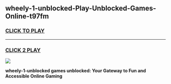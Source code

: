 
## wheely-1-unblocked-Play-Unblocked-Games-Online-t97fm
<h3>
<a href="https://premium76.site?title=wheely-1-unblocked&ref=25A">CLICK TO PLAY</a></h3>
<hr>

<h3>
<a href="https://premium76.site?title=wheely-1-unblocked&ref=25A">CLICK 2 PLAY</a>
  
</h3>

<a href="https://premium76.site?title=wheely-1-unblocked&ref=25A"><img src="https://clearcache.store/games.png"></a>


**wheely-1-unblocked games unblocked: Your Gateway to Fun and Accessible Online Gaming**
